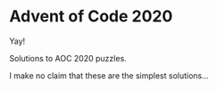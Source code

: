 # Advent of Code 2020

Yay!

Solutions to AOC 2020 puzzles.

I make no claim that these are the simplest solutions...
